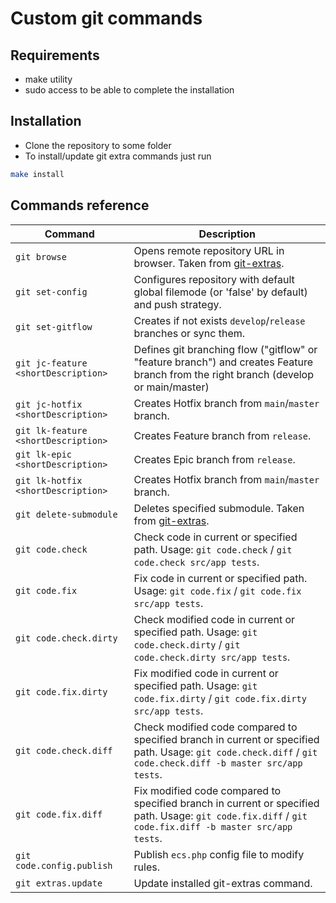 # Custom git commands

## Requirements

* make utility
* sudo access to be able to complete the installation

## Installation

* Clone the repository to some folder
* To install/update git extra commands just run

```bash
make install
```

## Commands reference

| Command                             | Description                                                                                                                                                  |
|-------------------------------------|--------------------------------------------------------------------------------------------------------------------------------------------------------------|
| `git browse`                        | Opens remote repository URL in browser. Taken from [git-extras](https://github.com/tj/git-extras).                                                           |
| `git set-config`                    | Configures repository with default global filemode (or 'false' by default) and push strategy.                                                                |
| `git set-gitflow`                   | Creates if not exists `develop`/`release` branches or sync them.                                                                                             |
| `git jc-feature <shortDescription>` | Defines git branching flow ("gitflow" or "feature branch") and creates Feature branch from the right branch (develop or main/master)                         |
| `git jc-hotfix <shortDescription>`  | Creates Hotfix branch from `main`/`master` branch.                                                                                                           |
| `git lk-feature <shortDescription>` | Creates Feature branch from `release`.                                                                                                                       |
| `git lk-epic <shortDescription>`    | Creates Epic branch from `release`.                                                                                                                          |
| `git lk-hotfix <shortDescription>`  | Creates Hotfix branch from `main`/`master` branch.                                                                                                           |
| `git delete-submodule`              | Deletes specified submodule. Taken from [git-extras](https://github.com/tj/git-extras).                                                                      |
| `git code.check`                    | Check code in current or specified path. Usage: `git code.check` / `git code.check src/app tests`.                                                           |
| `git code.fix`                      | Fix code in current or specified path. Usage: `git code.fix` / `git code.fix src/app tests`.                                                                 |
| `git code.check.dirty`              | Check modified code in current or specified path. Usage: `git code.check.dirty` / `git code.check.dirty src/app tests`.                                      |
| `git code.fix.dirty`                | Fix modified code in current or specified path. Usage: `git code.fix.dirty` / `git code.fix.dirty src/app tests`.                                            |
| `git code.check.diff`               | Check modified code compared to specified branch in current or specified path. Usage: `git code.check.diff` / `git code.check.diff -b master src/app tests`. |
| `git code.fix.diff`                 | Fix modified code compared to specified branch in current or specified path. Usage: `git code.fix.diff` / `git code.fix.diff -b master src/app tests`.       |
| `git code.config.publish`           | Publish `ecs.php` config file to modify rules.                                                                                                               |
| `git extras.update`                 | Update installed git-extras command.                                                                                                                         |
